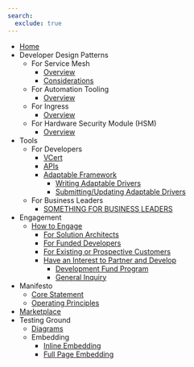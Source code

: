```yaml
---
search:
  exclude: true
---
```


- [Home](index.md)
- Developer Design Patterns
    - For Service Mesh
        - [Overview](design-patterns/for-service-mesh/overview-service-mesh.md)
        - [Considerations](design-patterns/for-service-mesh/considerations-service-mesh.md)
    - For Automation Tooling
        - [Overview](#)
    - For Ingress
        - [Overview](design-patterns/for-ingress/overview-ingress.md)
    - For Hardware Security Module (HSM)
        - [Overview](design-patterns/for-hsm/overview-hsm.md)
- Tools
    - For Developers
        - [VCert](tools/vcert/overview-vcert.md)
        - [APIs](tools/api/overview-api.md)
        - [Adaptable Framework](tools/adaptable-framework/overview-adaptable-framework.md)
            - [Writing Adaptable Drivers](tools/adaptable-framework/writing-adaptable-drivers.md)
            - [Submitting/Updating Adaptable Drivers](tools/adaptable-framework/submitting-your-adaptable-driver.md)
    - For Business Leaders
        - [SOMETHING FOR BUSINESS LEADERS](#)
- Engagement
    - [How to Engage](engagement/how-to-engage.md)
        - [For Solution Architects](engagement/solution-architects.md)
        - [For Funded Developers](engagement/funded-developers.md)
        - [For Existing or Prospective Customers](engagement/customers.md)
        - [Have an Interest to Partner and Develop](engagement/prospective-developers.md)
            - [Development Fund Program](programs/devfund.md)
            - [General Inquiry](engagement/general-inquiry.md)
- Manifesto
    - [Core Statement](manifesto/statements.md)
    - [Operating Principles](manifesto/operating-principles.md)
- [Marketplace](https://marketplace.venafi.com/)
- Testing Ground
    - [Diagrams](testing-ground/testing-diagrams.md)
    - Embedding
        - [Inline Embedding](testing-ground/testing-inline-embeds.md)
        - [Full Page Embedding](testing-ground/testing-fullpage-embeds.md)